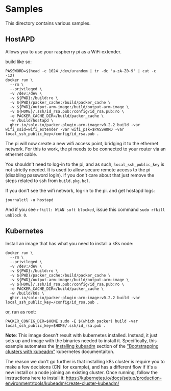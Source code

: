 # Samples

This directory contains various samples.

## HostAPD

Allows you to use your raspberry pi as a WiFi extender.

build like so:
```
PASSWORD=$(head -c 1024 /dev/urandom | tr -dc 'a-zA-Z0-9' | cut -c -12)
docker run \
  --rm \
  --privileged \
  -v /dev:/dev \
  -v ${PWD}:/build:ro \
  -v ${PWD}/packer_cache:/build/packer_cache \
  -v ${PWD}/output-arm-image:/build/output-arm-image \
  -v ${HOME}/.ssh/id_rsa.pub:/config/id_rsa.pub:ro \
  -e PACKER_CACHE_DIR=/build/packer_cache \
  -w /build/hostapd \
  ghcr.io/solo-io/packer-plugin-arm-image:v0.2.2 build -var wifi_ssid=wifi_extender -var wifi_psk=$PASSWORD -var local_ssh_public_key=/config/id_rsa.pub .
```

The pi will now create a new wifi access point, bridging it to the ethernet network.
For this to work, the pi needs to be connected to your router via an ethernet cable.

You shouldn't need to log-in to the pi, and as such, `local_ssh_public_key` is not strictly needed. It is used to allow secure remote access to the pi (disabling password login). if you don't care about that just remove the steps related to ssh from `build.pkg.hcl`.

If you don't see the wifi network, log-in to the pi. and get hostapd logs:

```
journalctl -u hostapd
```

And if you see `rfkill: WLAN soft blocked`, issue this command `sudo rfkill unblock 0`.


## Kubernetes

Install an image that has what you need to install a k8s node:

```
docker run \
  --rm \
  --privileged \
  -v /dev:/dev \
  -v ${PWD}:/build:ro \
  -v ${PWD}/packer_cache:/build/packer_cache \
  -v ${PWD}/output-arm-image:/build/output-arm-image \
  -v ${HOME}/.ssh/id_rsa.pub:/config/id_rsa.pub:ro \
  -e PACKER_CACHE_DIR=/build/packer_cache \
  -w /build/k8s \
  ghcr.io/solo-io/packer-plugin-arm-image:v0.2.2 build -var local_ssh_public_key=/config/id_rsa.pub .
```

or, run as root:
```
PACKER_CONFIG_DIR=$HOME sudo -E $(which packer) build -var local_ssh_public_key=$HOME/.ssh/id_rsa.pub .
```

**Note**: This image doesn't result with kubernetes installed. Instead, it just sets up and image with the binaries needed to install it.
Specifically, this example automates the [Installing kubeadm](https://kubernetes.io/docs/setup/production-environment/tools/kubeadm/install-kubeadm/) section of the ["Bootstrapping clusters with kubeadm"](https://kubernetes.io/docs/setup/production-environment/tools/kubeadm/) kubernetes documentaiton.

The reason we don't go further is that installing k8s cluster is require you to make a few decisions (CNI for example), and has a different flow if it's a new install or a node joining an existing cluster.
Once running, follow the instructions here to install it: https://kubernetes.io/docs/setup/production-environment/tools/kubeadm/create-cluster-kubeadm/